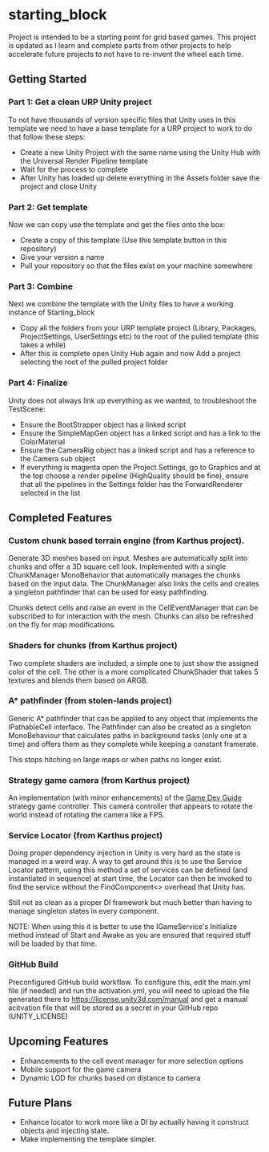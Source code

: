 # starting_block
Project is intended to be a starting point for grid based games.  This project is updated as I learn and complete parts from other projects to help accelerate future projects to not have to re-invent the wheel each time.

## Getting Started

### Part 1: Get a clean URP Unity project

To not have thousands of version specific files that Unity uses in this template we need to have a base template for a URP project to work to do that follow these steps:

- Create a new Unity Project with the same name using the Unity Hub with the Universal Render Pipeline template
- Wait for the process to complete 
- After Unity has loaded up delete everything in the Assets folder save the project and close Unity

### Part 2: Get template

Now we can copy use the template and get the files onto the box:

- Create a copy of this template (Use this template button in this repository)
- Give your version a name
- Pull your repository so that the files exist on your machine somewhere

### Part 3: Combine

Next we combine the template with the Unity files to have a working instance of Starting_block

- Copy all the folders from your URP template project (Library, Packages, ProjectSettings, UserSettings etc) to the root of the pulled template (this takes a while)
- After this is complete open Unity Hub again and now Add a project selecting the root of the pulled project folder

### Part 4: Finalize

Unity does not always link up everything as we wanted, to troubleshoot the TestScene:

- Ensure the BootStrapper object has a linked script
- Ensure the SimpleMapGen object has a linked script and has a link to the ColorMaterial
- Ensure the CameraRig object has a linked script and has a reference to the Camera sub object
- If everything is magenta open the Project Settings, go to Graphics and at the top choose a render pipeline (HighQuality should be fine), ensure that all the pipelines in the Settings folder has the ForwardRenderer selected in the list

## Completed Features

### Custom chunk based terrain engine (from Karthus project).  

Generate 3D meshes based on input.  Meshes are automatically split into chunks and offer a 3D square cell look.  Implemented with a single ChunkManager MonoBehavior that automatically manages the chunks based on the input data.  The ChunkManager also links the cells and creates a singleton pathfinder that can be used for easy pathfinding.

Chunks detect cells and raise an event in the CellEventManager that can be subscribed to for interaction with the mesh.  Chunks can also be refreshed on the fly  for map modifications.

### Shaders for chunks (from Karthus project)

Two complete shaders are included, a simple one to just show the assigned color of the cell.  The other is a more complicated ChunkShader that takes 5 textures and blends them based on ARGB.

### A* pathfinder (from stolen-lands project)

Generic A* pathfinder that can be applied to any object that implements the IPathableCell interface.  The Pathfinder can also be created as a singleton MonoBehaviour that calculates paths in background tasks (only one at a time) and offers them as they complete while keeping a constant framerate.  

This stops hitching on large maps or when paths no longer exist.

### Strategy game camera (from Karthus project)

An implementation (with minor enhancements) of the [Game Dev Guide](https://www.youtube.com/watch?v=rnqF6S7PfFA) strategy game controller.  This camera controller that appears to rotate the world instead of rotating the camera like a FPS.

### Service Locator (from Karthus project)

Doing proper dependency injection in Unity is very hard as the state is managed in a weird way.  A way to get around this is to use the Service Locator pattern, using this method a set of services can be defined (and instantiated in sequence) at start time, the Locator can then be invoked to find the service without the FindComponent<> overhead that Unity has. 

Still not as clean as a proper DI framework but much better than having to manage singleton states in every component.  

NOTE: When using this it is better to use the IGameService's Initialize method instead of Start and Awake as you are ensured that required stuff will be loaded by that time.

### GitHub Build

Preconfigured GitHub build workflow.  To configure this, edit the main.yml file (if needed) and run the activation.yml, you will need to upload the file generated there to https://license.unity3d.com/manual and get a manual acitvation file that will be stored as a secret in your GitHub repo (UNITY_LICENSE)

## Upcoming Features

- Enhancements to the cell event manager for more selection options
- Mobile support for the game camera
- Dynamic LOD for chunks based on distance to camera

## Future Plans

- Enhance locator to work more like a DI by actually having it construct objects and injecting state.
- Make implementing the template simpler.
